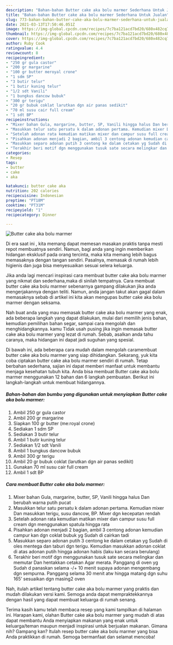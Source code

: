 ```yaml
---
description: "Bahan-bahan Butter cake aka bolu marmer Sederhana Untuk Jualan"
title: "Bahan-bahan Butter cake aka bolu marmer Sederhana Untuk Jualan"
slug: 773-bahan-bahan-butter-cake-aka-bolu-marmer-sederhana-untuk-jualan
date: 2021-03-13T17:50:46.051Z
image: https://img-global.cpcdn.com/recipes/7c7ba121acd7bd20/680x482cq70/butter-cake-aka-bolu-marmer-foto-resep-utama.jpg
thumbnail: https://img-global.cpcdn.com/recipes/7c7ba121acd7bd20/680x482cq70/butter-cake-aka-bolu-marmer-foto-resep-utama.jpg
cover: https://img-global.cpcdn.com/recipes/7c7ba121acd7bd20/680x482cq70/butter-cake-aka-bolu-marmer-foto-resep-utama.jpg
author: Ruby Cook
ratingvalue: 4.4
reviewcount: 8
recipeingredient:
- "250 gr gula castor"
- "200 gr margarine"
- "100 gr butter meroyal crone"
- "1 sdm SP"
- "3 butir telur"
- "1 butir kuning telur"
- "1/2 sdt Vanili"
- "1 bungkus dancow bubuk"
- "300 gr terigu"
- "20 gr bubuk coklat larutkan dgn air panas sedikit"
- "70 ml susu cair full cream"
- "1 sdt BP"
recipeinstructions:
- "Mixer bahan Gula, margarine, butter, SP, Vanili hingga halus Dan berubah warna putih pucat"
- "Masukkan telur satu persatu k dalam adonan pertama. Kemudian mixer Dan masukkan terigu, susu dancow, BP. Mixer dgn kecepatan rendah"
- "Setelah adonan rata kemudian matikan mixer dan campur susu full cream dgn menggunakan spatula hingga rata"
- "Pisahkan adonan menjadi 2 bagian, ambil 3 centong adonan kemudian campur kan dgn coklat bubuk yg Sudah di cairkan tadi"
- "Masukkan separo adonan putih 3 centong ke dalam cetakan yg Sudah di oles mentega dan taburi dgn terigu. Kemudian masukkan adonan coklat di atas adonan putih hingga adonan habis (laku kan secara berulang)"
- "Terakhir beri motif dgn menggunakan tusuk sate secara melingkar dan memutar Dan hentakkan cetakan Agar merata. Panggang di oven yg Sudah d panaskan selama -/+ 10 menit supaya adonan mengembang dgn sempurna. Panggang selama 30 menit atw hingga matang dgn suhu 165’ sesuaikan dgn masing2 oven"
categories:
- Resep
tags:
- butter
- cake
- aka

katakunci: butter cake aka 
nutrition: 202 calories
recipecuisine: Indonesian
preptime: "PT18M"
cooktime: "PT31M"
recipeyield: "1"
recipecategory: Dinner

---
```



![Butter cake aka bolu marmer](https://img-global.cpcdn.com/recipes/7c7ba121acd7bd20/680x482cq70/butter-cake-aka-bolu-marmer-foto-resep-utama.jpg)

Di era  saat ini , kita memang dapat memesan masakan praktis tanpa mesti repot membuatnya sendiri. Namun, bagi anda yang ingin memberikan hidangan eksklusif pada orang tercinta, maka kita memang lebih bagus memasaknya dengan tangan sendiri. Pasalnya, memasak di rumah lebih higienis dan juga bisa menyesuaikan sesuai selera keluarga.

Jika anda lagi mencari inspirasi cara membuat butter cake aka bolu marmer yang nikmat dan sederhana,maka di sinilah tempatnya. Cara membuat butter cake aka bolu marmer  sebenarnya gampang dilakukan jika anda mengerjakannya dengan teliti. Namun, anda jangan takut akan gagal dalam memasaknya 
sebab di artikel ini kita akan mengupas butter cake aka bolu marmer dengan seksama.  



Nah buat anda yang mau memasak butter cake aka bolu marmer yang enak, ada beberapa langkah yang dapat dilakukan, mulai dari memilih jenis bahan, kemudian pemilihan bahan segar, sampai cara mengolah dan menghidangkannya. kamu Tidak usah pusing jika ingin memasak butter cake aka bolu marmer yang lezat di rumah. Sebab, asalkan anda  tahu caranya, maka hidangan ini dapat jadi suguhan yang spesial.

Di bawah ini, ada beberapa cara mudah dalam mengolah caramembuat butter cake aka bolu marmer yang siap dihidangkan. Sekarang, yuk kita coba ciptakan butter cake aka bolu marmer sendiri di rumah. Tetap berbahan sederhana, sajian ini dapat memberi manfaat untuk membantu menjaga kesehatan tubuh kita. Anda bisa membuat Butter cake aka bolu marmer menggunakan 12 bahan dan 6 langkah pembuatan. Berikut ini langkah-langkah untuk membuat hidangannya.

<!--inarticleads1-->

##### Bahan-bahan dan bumbu yang digunakan untuk menyiapkan Butter cake aka bolu marmer:

1. Ambil 250 gr gula castor
1. Ambil 200 gr margarine
1. Siapkan 100 gr butter (me:royal crone)
1. Sediakan 1 sdm SP
1. Sediakan 3 butir telur
1. Ambil 1 butir kuning telur
1. Sediakan 1/2 sdt Vanili
1. Ambil 1 bungkus dancow bubuk
1. Ambil 300 gr terigu
1. Ambil 20 gr bubuk coklat (larutkan dgn air panas sedikit)
1. Gunakan 70 ml susu cair full cream
1. Ambil 1 sdt BP




<!--inarticleads2-->

##### Cara membuat Butter cake aka bolu marmer:

1. Mixer bahan Gula, margarine, butter, SP, Vanili hingga halus Dan berubah warna putih pucat
1. Masukkan telur satu persatu k dalam adonan pertama. Kemudian mixer Dan masukkan terigu, susu dancow, BP. Mixer dgn kecepatan rendah
1. Setelah adonan rata kemudian matikan mixer dan campur susu full cream dgn menggunakan spatula hingga rata
1. Pisahkan adonan menjadi 2 bagian, ambil 3 centong adonan kemudian campur kan dgn coklat bubuk yg Sudah di cairkan tadi
1. Masukkan separo adonan putih 3 centong ke dalam cetakan yg Sudah di oles mentega dan taburi dgn terigu. Kemudian masukkan adonan coklat di atas adonan putih hingga adonan habis (laku kan secara berulang)
1. Terakhir beri motif dgn menggunakan tusuk sate secara melingkar dan memutar Dan hentakkan cetakan Agar merata. Panggang di oven yg Sudah d panaskan selama -/+ 10 menit supaya adonan mengembang dgn sempurna. Panggang selama 30 menit atw hingga matang dgn suhu 165’ sesuaikan dgn masing2 oven




Nah, itulah artikel tentang  butter cake aka bolu marmer  yang praktis dan mudah dilakukan versi kami. Semoga anda dapat mempraktekkannya dengan hasil yang dapat membuat keluarga di rumah senang. 

Terima kasih kamu telah membaca resep yang kami tampilkan di halaman ini. Harapan kami, olahan  Butter cake aka bolu marmer yang mudah di atas dapat membantu Anda menyiapkan makanan yang enak untuk keluarga/teman maupun menjadi inspirasi untuk berjualan makanan. Gimana nih? Gampang kan? Itulah resep butter cake aka bolu marmer yang bisa Anda praktikkan di rumah. Semoga bermanfaat dan selamat mencoba!

